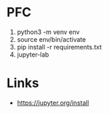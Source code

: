 # PFC

1. python3 -m venv env
2. source env/bin/activate
3. pip install -r requirements.txt
4. jupyter-lab

# Links

- https://jupyter.org/install
